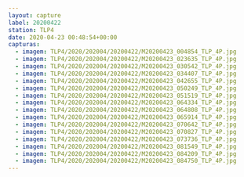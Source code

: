 ```yaml
---
layout: capture
label: 20200422
station: TLP4
date: 2020-04-23 00:48:54+00:00
capturas:
  - imagem: TLP4/2020/202004/20200422/M20200423_004854_TLP_4P.jpg
  - imagem: TLP4/2020/202004/20200422/M20200423_023635_TLP_4P.jpg
  - imagem: TLP4/2020/202004/20200422/M20200423_030542_TLP_4P.jpg
  - imagem: TLP4/2020/202004/20200422/M20200423_034407_TLP_4P.jpg
  - imagem: TLP4/2020/202004/20200422/M20200423_042655_TLP_4P.jpg
  - imagem: TLP4/2020/202004/20200422/M20200423_050249_TLP_4P.jpg
  - imagem: TLP4/2020/202004/20200422/M20200423_051519_TLP_4P.jpg
  - imagem: TLP4/2020/202004/20200422/M20200423_064334_TLP_4P.jpg
  - imagem: TLP4/2020/202004/20200422/M20200423_064808_TLP_4P.jpg
  - imagem: TLP4/2020/202004/20200422/M20200423_065914_TLP_4P.jpg
  - imagem: TLP4/2020/202004/20200422/M20200423_070642_TLP_4P.jpg
  - imagem: TLP4/2020/202004/20200422/M20200423_070827_TLP_4P.jpg
  - imagem: TLP4/2020/202004/20200422/M20200423_073736_TLP_4P.jpg
  - imagem: TLP4/2020/202004/20200422/M20200423_081549_TLP_4P.jpg
  - imagem: TLP4/2020/202004/20200422/M20200423_084209_TLP_4P.jpg
  - imagem: TLP4/2020/202004/20200422/M20200423_084750_TLP_4P.jpg
---
```

